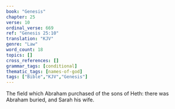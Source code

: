 ```yaml
---
book: "Genesis"
chapter: 25
verse: 10
ordinal_verse: 669
ref: "Genesis 25:10"
translation: "KJV"
genre: "Law"
word_count: 18
topics: []
cross_references: []
grammar_tags: [conditional]
thematic_tags: [names-of-god]
tags: ["Bible","KJV","Genesis"]
---
```

The field which Abraham purchased of the sons of Heth: there was Abraham buried, and Sarah his wife.
